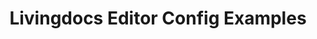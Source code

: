 ---
title: Livingdocs Editor Config Examples
linkTitle: Editor Config Examples
weight: 2
menus:
  reference-docs:
    parent: Editor Extensions
---